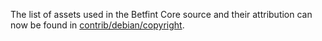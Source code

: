 The list of assets used in the Betfint Core source and their attribution can now be found in [contrib/debian/copyright](../contrib/debian/copyright).
